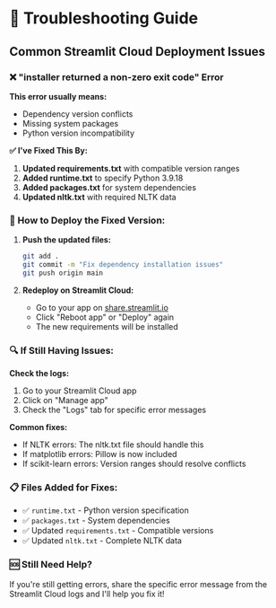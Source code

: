 # 🔧 Troubleshooting Guide

## Common Streamlit Cloud Deployment Issues

### ❌ "installer returned a non-zero exit code" Error

**This error usually means:**
- Dependency version conflicts
- Missing system packages
- Python version incompatibility

**✅ I've Fixed This By:**
1. **Updated requirements.txt** with compatible version ranges
2. **Added runtime.txt** to specify Python 3.9.18
3. **Added packages.txt** for system dependencies
4. **Updated nltk.txt** with required NLTK data

### 🚀 How to Deploy the Fixed Version:

1. **Push the updated files:**
   ```bash
   git add .
   git commit -m "Fix dependency installation issues"
   git push origin main
   ```

2. **Redeploy on Streamlit Cloud:**
   - Go to your app on [share.streamlit.io](https://share.streamlit.io)
   - Click "Reboot app" or "Deploy" again
   - The new requirements will be installed

### 🔍 If Still Having Issues:

**Check the logs:**
1. Go to your Streamlit Cloud app
2. Click on "Manage app"
3. Check the "Logs" tab for specific error messages

**Common fixes:**
- If NLTK errors: The nltk.txt file should handle this
- If matplotlib errors: Pillow is now included
- If scikit-learn errors: Version ranges should resolve conflicts

### 📋 Files Added for Fixes:
- ✅ `runtime.txt` - Python version specification
- ✅ `packages.txt` - System dependencies
- ✅ Updated `requirements.txt` - Compatible versions
- ✅ Updated `nltk.txt` - Complete NLTK data

### 🆘 Still Need Help?
If you're still getting errors, share the specific error message from the Streamlit Cloud logs and I'll help you fix it!

